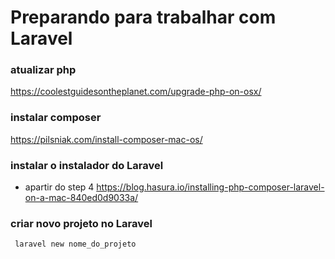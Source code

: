 # Preparando para trabalhar com Laravel

### atualizar php
https://coolestguidesontheplanet.com/upgrade-php-on-osx/

### instalar composer
https://pilsniak.com/install-composer-mac-os/

### instalar o instalador do Laravel
* apartir do step 4
https://blog.hasura.io/installing-php-composer-laravel-on-a-mac-840ed0d9033a/

### criar novo projeto no Laravel
     laravel new nome_do_projeto